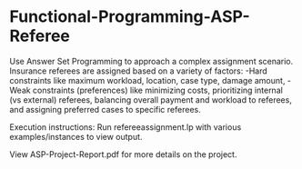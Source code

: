 # Functional-Programming-ASP-Referee
Use Answer Set Programming to approach a complex assignment scenario.
Insurance referees are assigned based on a variety of factors:
-Hard constraints like maximum workload, location, case type, damage amount,
-Weak constraints (preferences) like minimizing costs, prioritizing internal (vs external) referees, balancing overall payment and workload to referees, and assigning preferred cases to specific referees.

Execution instructions:
Run refereeassignment.lp with various examples/instances to view output.

View ASP-Project-Report.pdf for more details on the project.
